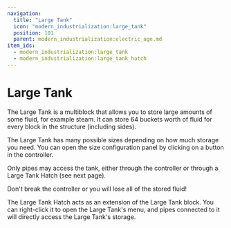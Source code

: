 ```yaml
---
navigation:
  title: "Large Tank"
  icon: "modern_industrialization:large_tank"
  position: 101
  parent: modern_industrialization:electric_age.md
item_ids:
  - modern_industrialization:large_tank
  - modern_industrialization:large_tank_hatch
---
```


# Large Tank

<GameScene zoom="1" interactive={true} fullWidth={true}>
    <MultiblockShape controller="large_tank" />
    <MultiblockShape controller="large_tank" useBigShape={true} x="-8" z="-2" />
</GameScene>

The Large Tank is a multiblock that allows you to store large amounts of some fluid, for example steam. It can store 64 buckets worth of fluid for every block in the structure (including sides).

<Recipe id="modern_industrialization:electric_age/machine/large_tank_asbl" />

The Large Tank has many possible sizes depending on how much storage you need. You can open the size configuration panel by clicking on a button in the controller.

Only pipes may access the tank, either through the controller or through a Large Tank Hatch (see next page).

Don't break the controller or you will lose all of the stored fluid!

The Large Tank Hatch acts as an extension of the Large Tank block. You can right-click it to open the Large Tank's menu, and pipes connected to it will directly access the Large Tank's storage.

<Recipe id="modern_industrialization:electric_age/machine/large_tank_hatch_asbl" />

